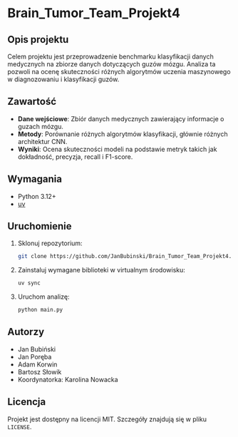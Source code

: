 # Brain_Tumor_Team_Projekt4

## Opis projektu

Celem projektu jest przeprowadzenie benchmarku klasyfikacji danych medycznych na zbiorze danych dotyczących guzów mózgu. Analiza ta pozwoli na ocenę skuteczności różnych algorytmów uczenia maszynowego w diagnozowaniu i klasyfikacji guzów.

## Zawartość

- **Dane wejściowe**: Zbiór danych medycznych zawierający informacje o guzach mózgu.
- **Metody**: Porównanie różnych algorytmów klasyfikacji, głównie różnych architektur CNN.
- **Wyniki**: Ocena skuteczności modeli na podstawie metryk takich jak dokładność, precyzja, recall i F1-score.

## Wymagania

- Python 3.12+
- [uv](https://docs.astral.sh/uv/#installation)

## Uruchomienie

1. Sklonuj repozytorium:

    ```bash
    git clone https://github.com/JanBubinski/Brain_Tumor_Team_Projekt4.git
    ```

2. Zainstaluj wymagane biblioteki w virtualnym środowisku:

    ```bash
    uv sync
    ```

3. Uruchom analizę:

    ```bash
    python main.py
    ```

## Autorzy

- Jan Bubiński
- Jan Poręba
- Adam Korwin
- Bartosz Słowik
- Koordynatorka: Karolina Nowacka

## Licencja

Projekt jest dostępny na licencji MIT. Szczegóły znajdują się w pliku `LICENSE`.

